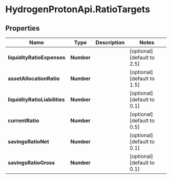 # HydrogenProtonApi.RatioTargets

## Properties
Name | Type | Description | Notes
------------ | ------------- | ------------- | -------------
**liquidityRatioExpenses** | **Number** |  | [optional] [default to 2.5]
**assetAllocationRatio** | **Number** |  | [optional] [default to 1.5]
**liquidityRatioLiabilities** | **Number** |  | [optional] [default to 0.1]
**currentRatio** | **Number** |  | [optional] [default to 0.5]
**savingsRatioNet** | **Number** |  | [optional] [default to 0.1]
**savingsRatioGross** | **Number** |  | [optional] [default to 0.1]


